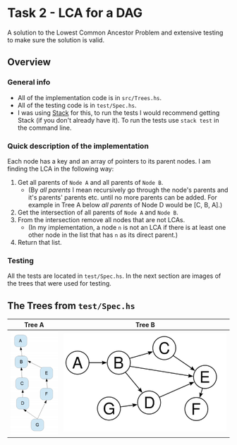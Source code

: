 # Task 2 - LCA for a DAG
A solution to the Lowest Common Ancestor Problem and extensive testing to make sure the solution is valid.


## Overview

### General info
- All of the implementation code is in `src/Trees.hs`.
- All of the testing code is in `test/Spec.hs`.
- I was using [Stack](https://docs.haskellstack.org/en/stable/README/ "Stack") for this, to run the tests I would recommend getting Stack (if you don't already have it). 
To run the tests use `stack test` in the command line.

### Quick description of the implementation
Each node has a key and an array of pointers to its parent nodes. I am finding the LCA in the following way:
1. Get all parents of `Node A` and all parents of `Node B`.
     * (By _all parents_ I mean recursively go through the node's parents and it's parents' parents etc. until no more parents can be added. For example in Tree A below _all parents_ of Node D would be [C, B, A].)
2. Get the intersection of all parents of `Node A` and `Node B`.
3. From the intersection remove all nodes that are not LCAs. 
    * (In my implementation, a node `n` is not an LCA if there is at least one other node in the list that has `n` as its direct parent.)
4. Return that list.


### Testing
All the tests are located in `test/Spec.hs`. In the next section are images of the trees that were used for testing.

## The Trees from `test/Spec.hs`
| Tree A | Tree B |
| :---: | :---: |
| ![Tree A](images/TreeA.png?raw=true "Tree A") | ![Tree B](images/TreeB.png?raw=true "Tree B")	|